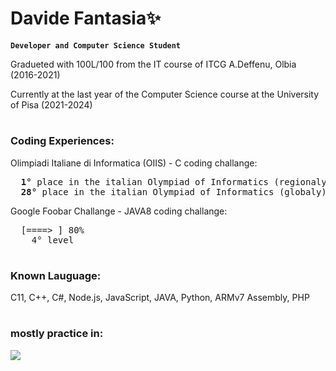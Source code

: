 # Davide Fantasia✨

**`Developer and Computer Science Student`**

<p>Gradueted with 100L/100 from the IT course of ITCG A.Deffenu, Olbia (2016-2021)</p>
<p>Currently at the last year of the Computer Science course at the University of Pisa (2021-2024)</p>

#

### Coding Experiences:

<div>
  Olimpiadi Italiane di Informatica (OIIS) - C coding challange:
  
  <pre tab-size="8">  <b>1°</b> place in the italian Olympiad of Informatics (regionaly)
  <b>28°</b> place in the italian Olympiad of Informatics (globaly)</pre>
</div>

<div>
  Google Foobar Challange - JAVA8 coding challange:
  
  <pre tab-size="8">  [====> ] 80%
    4° level</pre>
</div>

#

### Known Lauguage:

C11, C++, C#, Node.js, JavaScript, JAVA, Python, ARMv7 Assembly, PHP

#

### mostly practice in:

<a><img align="center" src="https://github-readme-stats.vercel.app/api/top-langs/?username=DavideFantasia&layout=compact&theme=buefy&hide_border=true" /></a>
